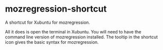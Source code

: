 # mozregression-shortcut

A shortcut for Xubuntu for mozregression.

All it does is open the terminal in Xubuntu.  You will need to have the command line version of mozregression installed.  The tooltip in the shortcut icon gives the basic syntax for mozregression.
